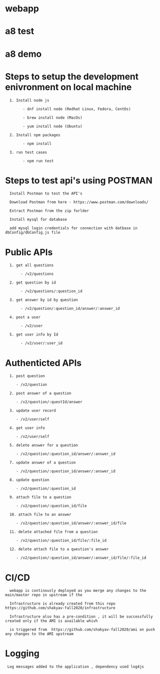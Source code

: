 # webapp

# a8 test
# a8 demo

# Steps to setup the development enivronment on local machine

      1. Install node js 

            - dnf install node (Redhat Linux, Fedora, CentOs)

            - brew install node (MacOs)
            
            - yum install node (Ubuntu)

      2. Install npm packages 

            - npm install 

      3. run test cases

            - npm run test

# Steps to test api's using POSTMAN

      Install Postman to test the API's

      Download Postman from here - https://www.postman.com/downloads/

      Extract Postman from the zip forlder

      Install mysql for database

      add mysql login credentials for connection with datbase in dbConfig/dbConfig.js file

# Public APIs 

      1. get all questions

           - /v2/questions

      2. get question by id

           - /v2/questions/:question_id

      3. get answer by id by question

           - /v2/question/:question_id/answer/:answer_id

      4. post a user 

           - /v2/user
    
      5. get user info by Id

           - /v2/user/:user_id
   
# Authenticted APIs 

      1. post question

         - /v2/question

      2. post answer of a question

         - /v2/question/:questId/answer

      3. update user record

         - /v2/user/self

      4. get user info 

         - /v2/user/self

      5. delete answer for a question

         - /v2/question/:question_id/answer/:answer_id

      7. update answer of a question

         - /v2/question/:question_id/answer/:answer_id

      8. update question

         - /v2/question/:question_id

      9. attach file to a question

         - /v2/question/:question_id/file

      10. attach file to an answer
      
         - /v2/question/:question_id/answer/:answer_id/file
      
      11. delete attached file from a question
      
         - /v2/question/:question_id/file/:file_id
      
      12. delete attach file to a question's answer
      
         - /v2/question/:question_id/answer/:answer_id/file/:file_id


# CI/CD

      webapp is continously deployed as you merge any changes to the main/master repo in upstream if the

      Infrastructure is already created from this repo https://github.com/shakyav-fall2020/infrastructure

      Infrastructure also has a pre-condition , it will be successfully created only if the AMI is available whivh 

      is triggered from  https://github.com/shakyav-fall2020/ami on push any changes to the AMI upstream

# Logging

     Log messages added to the application , dependency used log4js
      
      
